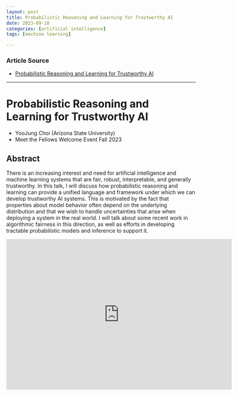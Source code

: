 ```yaml
---
layout: post
title: Probabilistic Reasoning and Learning for Trustworthy AI
date: 2023-09-10
categories: [artificial intelligence]
tags: [machine learning]

---
```


### Article Source

* [Probabilistic Reasoning and Learning for Trustworthy AI](https://www.youtube.com/watch?v=yN8Dpa6AzaM)

---

# Probabilistic Reasoning and Learning for Trustworthy AI

* YooJung Choi (Arizona State University)
* Meet the Fellows Welcome Event Fall 2023

## Abstract

There is an increasing interest and need for artificial intelligence and machine learning systems that are fair, robust, interpretable, and generally trustworthy. In this talk, I will discuss how probabilistic reasoning and learning can provide a unified language and framework under which we can develop trustworthy AI systems. This is motivated by the fact that properties about model behavior often depend on the underlying distribution and that we wish to handle uncertainties that arise when deploying a system in the real world. I will talk about some recent work in algorithmic fairness in this direction, as well as efforts in developing tractable probabilistic models and inference to support it.


<iframe width="600" height="400" src="https://www.youtube.com/embed/yN8Dpa6AzaM?si=lVpCoxHj6nPAt0Ma" title="YouTube video player" frameborder="0" allow="accelerometer; autoplay; clipboard-write; encrypted-media; gyroscope; picture-in-picture; web-share" allowfullscreen></iframe>